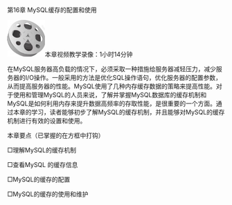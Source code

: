 ### 
  第16章 MySQL缓存的配置和使用


<img class="my_markdown" class="h-pic" src="../images/Figure-0392-275.jpg" style="width:87px;  height: 85px; "/>本章视频教学录像：1小时14分钟

在MySQL服务器高负载的情况下，必须采取一种措施给服务器减轻压力，减少服务器的I/O操作。一般采用的方法是优化SQL操作语句，优化服务器的配置参数，从而提高服务器的性能。MySQL使用了几种内存缓存数据的策略来提高性能。对于使用和管理MySQL的人员来说，了解并掌握MySQL数据库的缓存机制和MySQL是如何利用内存来提升数据高频率的存取性能，是很重要的一个方面。通过本章的学习，读者能够初步了解MySQL的缓存机制，并且能够对MySQL的缓存机制进行有效的设置和使用。

本章要点（已掌握的在方框中打钩）

□理解MySQL的缓存机制

□查看MySQL 的缓存信息

□MySQL的缓存的配置

□MySQL的缓存的使用和维护

